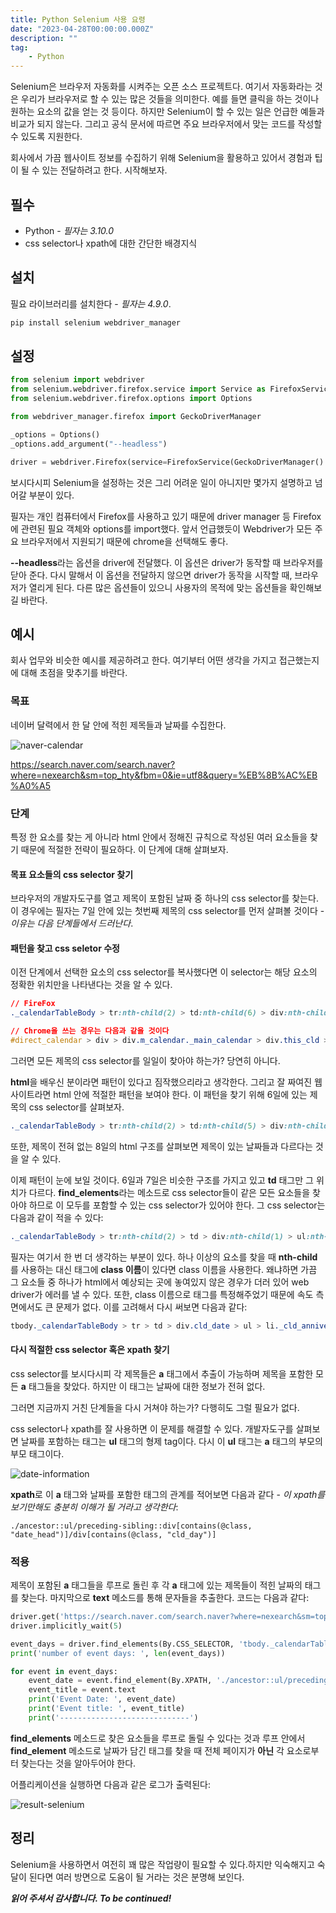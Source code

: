 ```yaml
---
title: Python Selenium 사용 요령
date: "2023-04-28T00:00:00.000Z"
description: ""
tag: 
    - Python
---
```


Selenium은 브라우저 자동화를 시켜주는 오픈 소스 프로젝트다. 여기서 자동화라는 것은 우리가 브라우저로 할 수 있는 많은 것들을 의미한다. 예를 들면 클릭을 하는 것이나 원하는 요소의 값을 얻는 것 등이다. 하지만 Selenium이 할 수 있는 일은 언급한 예들과 비교가 되지 않는다. 그리고 공식 문서에 따르면 주요 브라우저에서 맞는 코드를 작성할 수 있도록 지원한다.

회사에서 가끔 웹사이트 정보를 수집하기 위해 Selenium을 활용하고 있어서 경험과 팁이 될 수 있는 전달하려고 한다. 시작해보자.

## 필수
- Python - _필자는 3.10.0_
- css selector나 xpath에 대한 간단한 배경지식

## 설치
필요 라이브러리를 설치한다 - _필자는 4.9.0_.

```python
pip install selenium webdriver_manager
```

## 설정

```python
from selenium import webdriver
from selenium.webdriver.firefox.service import Service as FirefoxService
from selenium.webdriver.firefox.options import Options

from webdriver_manager.firefox import GeckoDriverManager

_options = Options()
_options.add_argument("--headless")

driver = webdriver.Firefox(service=FirefoxService(GeckoDriverManager().install()), options = _options)
```

보시다시피 Selenium을 설정하는 것은 그리 어려운 일이 아니지만 몇가지 설명하고 넘어갈 부분이 있다.

필자는 개인 컴퓨터에서 Firefox를 사용하고 있기 때문에 driver manager 등 Firefox에 관련된 필요 객체와 options를 import했다. 앞서 언급했듯이 Webdriver가 모든 주요 브라우저에서 지원되기 때문에 chrome을 선택해도 좋다.

**--headless**라는 옵션을 driver에 전달했다. 이 옵션은 driver가 동작할 때 브라우저를 닫아 준다. 다시 말해서 이 옵션을 전달하지 않으면 driver가 동작을 시작할 때, 브라우저가 열리게 된다. 다른 많은 옵션들이 있으니 사용자의 목적에 맞는 옵션들을 확인해보길 바란다.

## 예시
회사 업무와 비슷한 예시를 제공하려고 한다. 여기부터 어떤 생각을 가지고 접근했는지에 대해 초점을 맞추기를 바란다.

### 목표
네이버 달력에서 한 달 안에 적힌 제목들과 날짜를 수집한다.

![naver-calendar](../imgs/13/naver-calendar.png)

https://search.naver.com/search.naver?where=nexearch&sm=top_hty&fbm=0&ie=utf8&query=%EB%8B%AC%EB%A0%A5

### 단계
특정 한 요소를 찾는 게 아니라 html 안에서 정해진 규칙으로 작성된 여러 요소들을 찾기 때문에 적절한 전략이 필요하다. 이 단계에 대해 살펴보자.

#### 목표 요소들의 css selector 찾기
브라우저의 개발자도구를 열고 제목이 포함된 날짜 중 하나의 css selector를 찾는다. 이 경우에는 필자는 7일 안에 있는 첫번째 제목의 css selector를 먼저 살펴볼 것이다 - _이유는 다음 단계들에서 드러난다_.


#### 패턴을 찾고 css seletor 수정
이전 단계에서 선택한 요소의 css selector를 복사했다면 이 selector는 해당 요소의 정확한 위치만을 나타낸다는 것을 알 수 있다.

```css
// FireFox
._calendarTableBody > tr:nth-child(2) > td:nth-child(6) > div:nth-child(1) > ul:nth-child(2) > li:nth-child(1) > a:nth-child(1)
```

```css
// Chrome을 쓰는 경우는 다음과 같을 것이다
#direct_calendar > div > div.m_calendar._main_calendar > div.this_cld > table > tbody > tr:nth-child(2) > td:nth-child(6) > div > ul > li:nth-child(1) > a
```
그러면 모든 제목의 css selector를 일일이 찾아야 하는가? 당연히 아니다.

**html**을 배우신 분이라면 패턴이 있다고 짐작했으리라고 생각한다. 그리고 잘 짜여진 웹사이트라면 html 안에 적절한 패턴을 보여야 한다. 이 패턴을 찾기 위해 6일에 있는 제목의 css selector를 살펴보자.

```css
._calendarTableBody > tr:nth-child(2) > td:nth-child(5) > div:nth-child(1) > ul:nth-child(2) > li:nth-child(1) > a:nth-child(1)
```

또한, 제목이 전혀 없는 8일의 html 구조를 살펴보면 제목이 있는 날짜들과 다르다는 것을 알 수 있다.

이제 패턴이 눈에 보일 것이다. 6일과 7일은 비슷한 구조를 가지고 있고 **td** 태그만 그 위치가 다르다. **find_elements**라는 메소드로 css selector들이 같은 모든 요소들을 찾아야 하므로 이 모두를 포함할 수 있는 css selector가 있어야 한다. 그 css selector는 다음과 같이 적을 수 있다:

```css
._calendarTableBody > tr:nth-child(2) > td > div:nth-child(1) > ul:nth-child(2) > li:nth-child(1) > a:nth-child(1)
```

필자는 여기서 한 번 더 생각하는 부분이 있다. 하나 이상의 요소를 찾을 때 **nth-child**를 사용하는 대신 태그에 **class 이름**이 있다면 class 이름을 사용한다. 왜냐하면 가끔 그 요소들 중 하나가 html에서 예상되는 곳에 놓여있지 않은 경우가 더러 있어 web driver가 에러를 낼 수 있다. 또한, class 이름으로 태그를 특정해주었기 때문에 속도 측면에서도 큰 문제가 없다. 이를 고려해서 다시 써보면 다음과 같다:

```css
tbody._calendarTableBody > tr > td > div.cld_date > ul > li._cld_anniversary > a.cld_base
```

#### 다시 적절한 css selector 혹은 xpath 찾기
css selector를 보시다시피 각 제목들은 **a** 태그에서 추출이 가능하며 제목을 포함한 모든 **a** 태그들을 찾았다. 하지만 이 태그는 날짜에 대한 정보가 전혀 없다.

그러면 지금까지 거친 단계들을 다시 거쳐야 하는가? 다행히도 그럴 필요가 없다.

css selector나 xpath를 잘 사용하면 이 문제를 해결할 수 있다. 개발자도구를 살펴보면 날짜를 포함하는 태그는 **ul** 태그의 형제 tag이다. 다시 이 **ul** 태그는 **a** 태그의 부모의 부모 태그이다.

![date-information](../imgs/13/date-information.png)

**xpath**로 이 **a** 태그와 날짜를 포함한 태그의 관계를 적어보면 다음과 같다 - _이 xpath를 보기만해도 충분히 이해가 될 거라고 생각한다_:

```
./ancestor::ul/preceding-sibling::div[contains(@class, "date_head")]/div[contains(@class, "cld_day")]
```

### 적용
제목이 포함된 **a** 태그들을 루프로 돌린 후 각 **a** 태그에 있는 제목들이 적힌 날짜의 태그를 찾는다. 마지막으로 **text** 메소드를 통해 문자들을 추출한다. 코드는 다음과 같다: 

```python
driver.get('https://search.naver.com/search.naver?where=nexearch&sm=top_hty&fbm=1&ie=utf8&query=%EB%8B%AC%EB%A0%A5')
driver.implicitly_wait(5)

event_days = driver.find_elements(By.CSS_SELECTOR, 'tbody._calendarTableBody > tr > td > div.cld_date > ul > li._cld_anniversary > a')
print('number of event days: ', len(event_days))

for event in event_days:
    event_date = event.find_element(By.XPATH, './ancestor::ul/preceding-sibling::div[contains(@class, "date_head")]/div[contains(@class, "cld_day")]').text
    event_title = event.text
    print('Event Date: ', event_date)
    print('Event title: ', event_title)
    print('-----------------------------')
```

**find_elements** 메소드로 찾은 요소들을 루프로 돌릴 수 있다는 것과 루프 안에서 **find_element** 메소드로 날짜가 담긴 태그를 찾을 때 전체 페이지가 **아닌** 각 요소로부터 찾는다는 것을 알아두어야 한다.

어플리케이션을 실행하면 다음과 같은 로그가 출력된다:

![result-selenium](../imgs/13/result-selenium.png)

## 정리
Selenium을 사용하면서 여전히 꽤 많은 작업량이 필요할 수 있다.하지만 익숙해지고 숙달이 된다면 여러 방면으로 도움이 될 거라는 것은 분명해 보인다.

_**읽어 주셔서 감사합니다. To be continued!**_